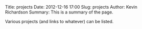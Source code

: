 Title: projects
Date: 2012-12-16 17:00
Slug: projects
Author: Kevin Richardson
Summary:  This is a summary of the page.

Various projects (and links to whatever) can be listed.
